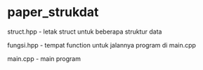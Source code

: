 # paper_strukdat

struct.hpp - letak struct untuk beberapa struktur data 

fungsi.hpp - tempat function untuk jalannya program di main.cpp

main.cpp - main program
